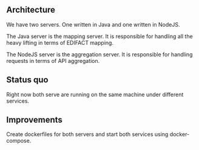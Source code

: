 ## Architecture

We have two servers. One written in Java and one written in NodeJS.

The Java server is the mapping server. It is responsible for handling all the heavy lifting in terms of EDIFACT mapping.

The NodeJS server is the aggregation server. It is responsible for handling requests in terms of API aggregation.

## Status quo

Right now both serve are running on the same machine under different services.

## Improvements

Create dockerfiles for both servers and start both services using docker-compose.
